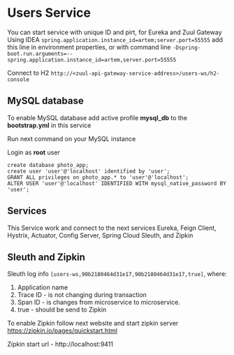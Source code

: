 # Users Service

You can start service with unique ID and pirt, for Eureka and Zuul Gateway
Using IDEA `spring.application.instance_id=artem;server.port=55555` add this line in environment properties, or with command line `-Dspring-boot.run.arguments=--spring.application.instance_id=artem,server.port=55555`

Connect to H2 `http://<zuul-api-gateway-service-address>/users-ws/h2-console`

## MySQL database

To enable MySQL database add active profile **mysql_db** to the **bootstrap.yml** in this service

Run next command on your MySQL instance

Login as **root** user

```mysql
create database photo_app;
create user 'user'@'localhost' identified by 'user';
GRANT ALL privileges on photo_app.* to 'user'@'localhost';
ALTER USER 'user'@'localhost' IDENTIFIED WITH mysql_native_password BY 'user';
```

## Services
This Service work and connect to the next services Eureka, Feign Client, Hystrix, Actuator,  Config Server, Spring Cloud Sleuth, and Zipkin

## Sleuth and Zipkin

Sleuth log info `[users-ws,90b2180464d31e17,90b2180464d31e17,true]`, where:
1. Application name
2. Trace ID - is not changing during transaction 
3. Span ID - is changes from microservice to microservice.
4. true - should be send to Zipkin
  

To enable Zipkin follow next website and start zipkin server https://zipkin.io/pages/quickstart.html

Zipkin start url - http://localhost:9411

